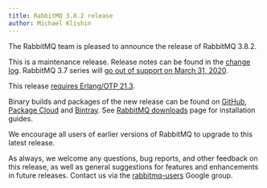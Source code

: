 ```yaml
---
title: RabbitMQ 3.8.2 release
author: Michael Klishin
---
```


The RabbitMQ team is pleased to announce the release of RabbitMQ 3.8.2.

This is a maintenance release. Release notes can be found in the [change
log](/changelog.html). RabbitMQ 3.7 series will [go out of support on
March 31, 2020](/versions.html).

This release [requires Erlang/OTP 21.3](/which-erlang.html).

Binary builds and packages of the new release can be found on
[GitHub](https://github.com/rabbitmq/rabbitmq-server/releases/),
[Package Cloud](https://packagecloud.io/rabbitmq) and
[Bintray](https://bintray.com/rabbitmq/).
See [RabbitMQ downloads](/download.html) page for installation guides.

We encourage all users of earlier versions of RabbitMQ to upgrade to
this latest release.

As always, we welcome any questions, bug reports, and other
feedback on this release, as well as general suggestions for
features and enhancements in future releases. Contact us via the
[rabbitmq-users](https://groups.google.com/forum/#!forum/rabbitmq-users)
Google group.
